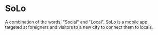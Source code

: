 # SoLo
A combination of the words, "Social" and "Local", SoLo is a mobile app targeted at foreigners and visitors to a new city to connect them to locals.
